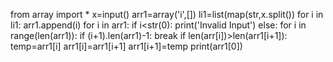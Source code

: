 from array import *
x=input()
arr1=array('i',[])
li1=list(map(str,x.split())
for i in li1:
  arr1.append(i)
for i in arr1:
  if i<str(0):
    print('Invalid Input')
else:
  for i in range(len(arr1)):
     if (i+1).len(arr1)-1:
       break
     if len(arr[i])>len(arr1[i+1]):
       temp=arr1[i]
       arr1[i]=arr1[i+1]
       arr1[i+1]=temp
  print(arr1[0])
